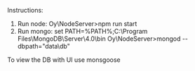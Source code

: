 Instructions:
1. Run node:
Oy\NodeServer>npm run start
2. Run mongo: 
set PATH=%PATH%;C:\Program Files\MongoDB\Server\4.0\bin
Oy\NodeServer>mongod --dbpath="data\db"

To view the DB with UI use monsgoose
